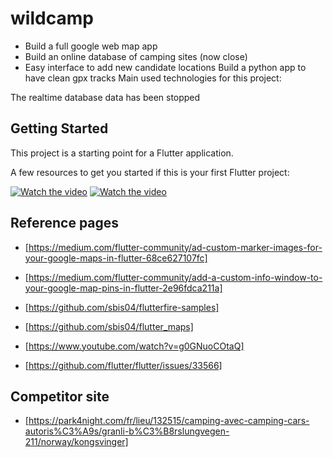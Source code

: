 # wildcamp


- Build a full google web map app
- Build an online database of camping sites (now close)
- Easy interface to add new candidate locations
Build a python app to have clean gpx tracks
Main used technologies for this project: 

The realtime database data has been stopped

## Getting Started

This project is a starting point for a Flutter application.

A few resources to get you started if this is your first Flutter project:


[![Watch the video](https://i.stack.imgur.com/Vp2cE.png)]([[https://youtu.be/vt5fpE0bzSY](https://youtube.com/shorts/am5H9G6OJgs?feature=share)](https://youtube.com/shorts/am5H9G6OJgs?feature=share))
[![Watch the video](https://i.stack.imgur.com/Vp2cE.png)]([[https://youtu.be/vt5fpE0bzSY](https://youtube.com/shorts/am5H9G6OJgs?feature=share)](https://youtube.com/shorts/am5H9G6OJgs?feature=share))



## Reference pages

- [https://medium.com/flutter-community/ad-custom-marker-images-for-your-google-maps-in-flutter-68ce627107fc]
- [https://medium.com/flutter-community/add-a-custom-info-window-to-your-google-map-pins-in-flutter-2e96fdca211a]

- [https://github.com/sbis04/flutterfire-samples]
- [https://github.com/sbis04/flutter_maps]

- [https://www.youtube.com/watch?v=g0GNuoCOtaQ]
- [https://github.com/flutter/flutter/issues/33566]

## Competitor site

- [https://park4night.com/fr/lieu/132515/camping-avec-camping-cars-autoris%C3%A9s/granli-b%C3%B8rslungvegen-211/norway/kongsvinger]
